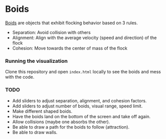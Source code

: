 # Boids
[Boids](https://en.wikipedia.org/wiki/Boids) are objects that exhibit flocking behavior based on 3 rules.
* Separation: Avoid collision with others
* Alignment: Align with the average velocity (speed and direction) of the flock
* Cohesion: Move towards the center of mass of the flock

### Running the visualization
Clone this repository and open ```index.html``` locally to see the boids and mess with the code.

### TODO
* Add sliders to adjust separation, alignment, and cohesion factors.
* Add sliders to adjust number of boids, visual range, speed limit.
* Make different shaped boids.
* Have the boids land on the bottom of the screen and take off again.
* Allow collisions (maybe one absorbs the other).
* Be able to draw a path for the boids to follow (attraction).
* Be able to draw walls.
